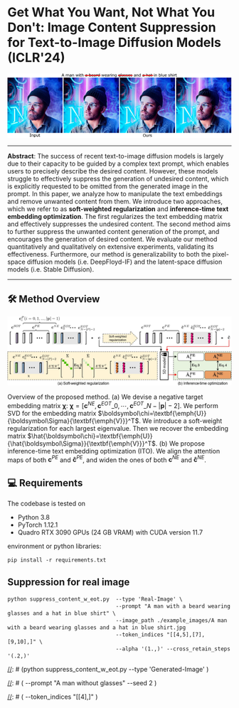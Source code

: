 # Get What You Want, Not What You Don't: Image Content Suppression for Text-to-Image Diffusion Models (ICLR'24)</sub>

![Random Sample](./docs/supresseot_results.png)

[//]: # (**Get What You Want, Not What You Don't: Image Content Suppression for Text-to-Image Diffusion Models**<br>)
<hr />

**Abstract**: The success of recent text-to-image diffusion models is largely due to their capacity to be guided by a complex text prompt, which enables users to precisely describe the desired content. However, these models struggle to effectively suppress the generation of undesired content, which is explicitly requested to be omitted from the generated image in the prompt. In this paper, we analyze how to manipulate the text embeddings and remove unwanted content from them. We introduce two approaches, which we refer to as **soft-weighted regularization** and **inference-time text embedding optimization**. The first regularizes the text embedding matrix and effectively suppresses the undesired content. The second method aims to further suppress the unwanted content generation of the prompt, and encourages the generation of desired content. We evaluate our method quantitatively and qualitatively on extensive experiments, validating its effectiveness. Furthermore, our method is generalizability to both the pixel-space diffusion models (i.e. DeepFloyd-IF) and the latent-space diffusion models (i.e. Stable Diffusion).

<hr />

## 🛠️ Method Overview
<span id="method-overview"></span>

![Random Sample](./docs/overview.jpg)

Overview of the proposed method. (a) We devise  a negative target embedding matrix $\boldsymbol\chi$: $\boldsymbol\chi = [\boldsymbol{c}^{NE},\boldsymbol{c}^{EOT}\_0, \cdots, \boldsymbol{c}^{EOT}\_{N-{|\boldsymbol{p}|-2}}]$.  We perform SVD for the embedding matrix $\boldsymbol\chi=\textbf{\emph{U}}{\boldsymbol\Sigma}{\textbf{\emph{V}}}^T$. We introduce a soft-weight regularization  for each largest eigenvalue. Then  we recover the embedding matrix $\hat{\boldsymbol\chi}=\textbf{\emph{U}}{\hat{\boldsymbol\Sigma}}{\textbf{\emph{V}}}^T$. (b) We propose inference-time text embedding optimization (ITO).  We align the attention maps of both $\boldsymbol{c}^{PE}$ and  $\boldsymbol{\hat{c}}^{PE}$, and widen  the ones of  both $\boldsymbol{c}^{NE}$ and $\boldsymbol{\hat{c}}^{NE}$.

## 💻 Requirements
The codebase is tested on 
* Python 3.8
* PyTorch 1.12.1
* Quadro RTX 3090 GPUs (24 GB VRAM) with CUDA version 11.7

environment or python libraries:

```
pip install -r requirements.txt
```


## Suppression for real image
```
python suppress_content_w_eot.py  --type 'Real-Image' \
                                  --prompt "A man with a beard wearing glasses and a hat in blue shirt" \
                                  --image_path ./example_images/A man with a beard wearing glasses and a hat in blue shirt.jpg
                                  --token_indices "[[4,5],[7],[9,10],]" \
                                  --alpha '(1.,)' --cross_retain_steps '(.2,)'
```



[//]: # (## Suppression for generated image)

[//]: # (```)

[//]: # (python suppress_content_w_eot.py  --type 'Generated-Image' \)

[//]: # (                                  --prompt "A man without glasses" --seed 2 \)

[//]: # (                                  --token_indices "[[4],]" \)

[//]: # (                                  --alpha '&#40;1.,&#41;' --cross_retain_steps '&#40;.3,&#41;')

[//]: # (```)
